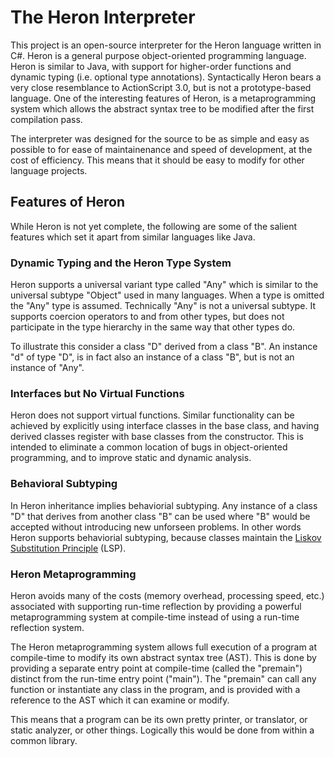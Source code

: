 # The Heron Interpreter #

This project is an open-source interpreter for the Heron language written in C#. Heron is a general purpose object-oriented programming language. Heron is similar to Java, with support for higher-order functions and dynamic typing (i.e. optional type annotations). Syntactically Heron bears a very close resemblance to ActionScript 3.0, but is not a prototype-based language.  One of the interesting features of Heron, is a metaprogramming system which allows the abstract syntax tree to be modified after the first compilation pass.

The interpreter was designed for the source to be as simple and easy as possible to for ease of maintainenance and speed of development, at the cost of efficiency. This means that it should be easy to modify for other language projects.

## Features of Heron ##

While Heron is not yet complete, the following are some of the salient features which set it apart from similar languages like Java.

### Dynamic Typing and the Heron Type System ###

Heron supports a universal variant type called "Any" which is similar to the universal subtype "Object" used in many languages. When a type is omitted the "Any" type is assumed.
Technically "Any" is not a universal subtype. It supports coercion operators to and from other types, but does not participate in the type hierarchy in the same way that other types do.

To illustrate this consider a class "D" derived from a class "B". An instance "d" of type "D", is in fact also an instance of a class "B", but is not an instance of "Any".

### Interfaces but No Virtual Functions ###

Heron does not support virtual functions. Similar functionality can be achieved by explicitly using interface classes in the base class, and having derived classes register with base classes from the constructor. This is intended to eliminate a common location of bugs in object-oriented programming, and to improve static and dynamic analysis.

### Behavioral Subtyping ###

In Heron inheritance implies behaviorial subtyping. Any instance of a class "D" that derives from another class "B" can be used where "B" would be accepted without introducing new unforseen problems. In other words Heron supports behaviorial subtyping, because classes maintain the [Liskov Substitution Principle](http://en.wikipedia.org/wiki/Liskov_substitution_principle) (LSP).

### Heron Metaprogramming ###

Heron avoids many of the costs (memory overhead, processing speed, etc.) associated with supporting run-time reflection by providing a powerful metaprogramming system at compile-time instead of using a run-time reflection system.

The Heron metaprogramming system allows full execution of a program at compile-time to modify its own abstract syntax tree (AST). This is done by providing a separate entry point at compile-time (called the "premain") distinct from the run-time entry point ("main"). The "premain" can call any function or instantiate any class in the program, and is provided with a reference to the AST which it can examine or modify.

This means that a program can be its own pretty printer, or translator, or static analyzer, or other things. Logically this would be done from within a common library.